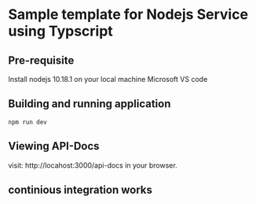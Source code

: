 # Sample template for Nodejs Service using Typscript

## Pre-requisite

Install nodejs 10.18.1 on your local machine
Microsoft VS code

## Building and running application

```
npm run dev
```

## Viewing API-Docs

visit: http://locahost:3000/api-docs in your browser.

## continious integration works
